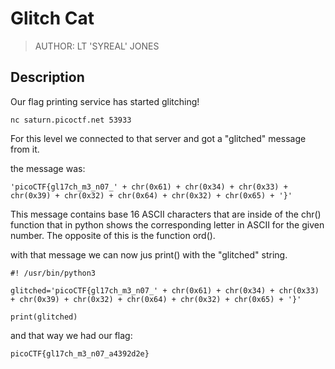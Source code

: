 # Glitch Cat

> AUTHOR: LT 'SYREAL' JONES

## Description

Our flag printing service has started glitching!

````
nc saturn.picoctf.net 53933
````

For this level we connected to that server and got a "glitched" message from it.

the message was:

````
'picoCTF{gl17ch_m3_n07_' + chr(0x61) + chr(0x34) + chr(0x33) + chr(0x39) + chr(0x32) + chr(0x64) + chr(0x32) + chr(0x65) + '}'
````

This message contains base 16 ASCII characters that are inside of the chr() function that in python shows the corresponding letter in ASCII for the given number. The opposite of this is the function ord().

with that message we can now jus print() with the "glitched" string.

````
#! /usr/bin/python3

glitched='picoCTF{gl17ch_m3_n07_' + chr(0x61) + chr(0x34) + chr(0x33) + chr(0x39) + chr(0x32) + chr(0x64) + chr(0x32) + chr(0x65) + '}'

print(glitched)
````

and that way we had our flag:

````
picoCTF{gl17ch_m3_n07_a4392d2e}
````
